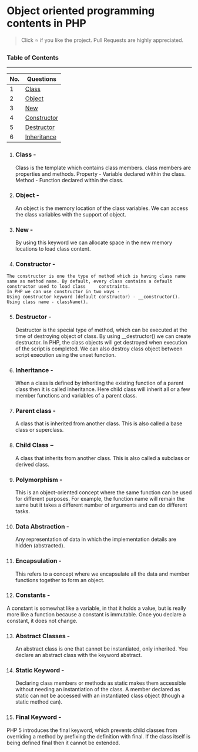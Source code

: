 # Object oriented programming contents in PHP

> Click :star: if you like the project. Pull Requests are highly appreciated.

### Table of Contents
-------------------------------------------------------------------
| No. | Questions |
|---- | ---------
|1  | [Class](#class) |
|2  | [Object](#object) |
|3  | [New](#git-staging-files)|
|4  | [Constructor](#constructor)|
|5  | [Destructor](#destructor)|
|6  | [Inheritance](#Inheritance)|

1.  ### Class - 
    Class is the template which contains class members. class members are properties and methods.
    Property - Variable declared within the class.
    Method - Function declared within the class.

2.  ### Object - 
    An object is the memory location of the class variables. We can access the class variables with the support of object.

3.  ### New - 
    By using this keyword we can allocate space in the new memory locations to load class content.

4.   ### Constructor - 
    The constructor is one the type of method which is having class name same as method name. By default, every class contains a default constructor used to load class     constraints.
    In PHP we can use constructor in two ways -
    Using constructor keyword (default constructor) - __constructor().
    Using class name - className().
5.  ### Destructor - 
    Destructor is the special type of method, which can be executed at the time of destroying object of class. By using __destructor() we can create destructor. In PHP, the class objects will get destroyed when execution of the script is completed. We can also destroy class object between script execution using the unset function.

6.  ### Inheritance -
    When a class is defined by inheriting the existing function of a parent class then it is called inheritance. Here child class will inherit all or a few member functions and variables of a parent class.

7.  ### Parent class -
    A class that is inherited from another class. This is also called a base class or superclass.

8.  ### Child Class − 
    A class that inherits from another class. This is also called a subclass or derived class.

9.  ### Polymorphism - 
    This is an object-oriented concept where the same function can be used for different purposes. For example, the function name will remain the same but it takes a different number of arguments and can do different tasks.

10. ### Data Abstraction - 
    Any representation of data in which the implementation details are hidden (abstracted).

11. ### Encapsulation - 
    This refers to a concept where we encapsulate all the data and member functions together to form an object.

12. ### Constants -
A constant is somewhat like a variable, in that it holds a value, but is really more like a function because a constant is immutable. Once you declare a constant, it does not change.

13. ### Abstract Classes - 
    An abstract class is one that cannot be instantiated, only inherited. You declare an abstract class with the keyword abstract.

14. ### Static Keyword - 
    Declaring class members or methods as static makes them accessible without needing an instantiation of the class. A member declared as static can not be accessed with an instantiated class object (though a static method can).

15. ### Final Keyword - 
PHP 5 introduces the final keyword, which prevents child classes from overriding a method by prefixing the definition with final. If the class itself is being defined final then it cannot be extended.
